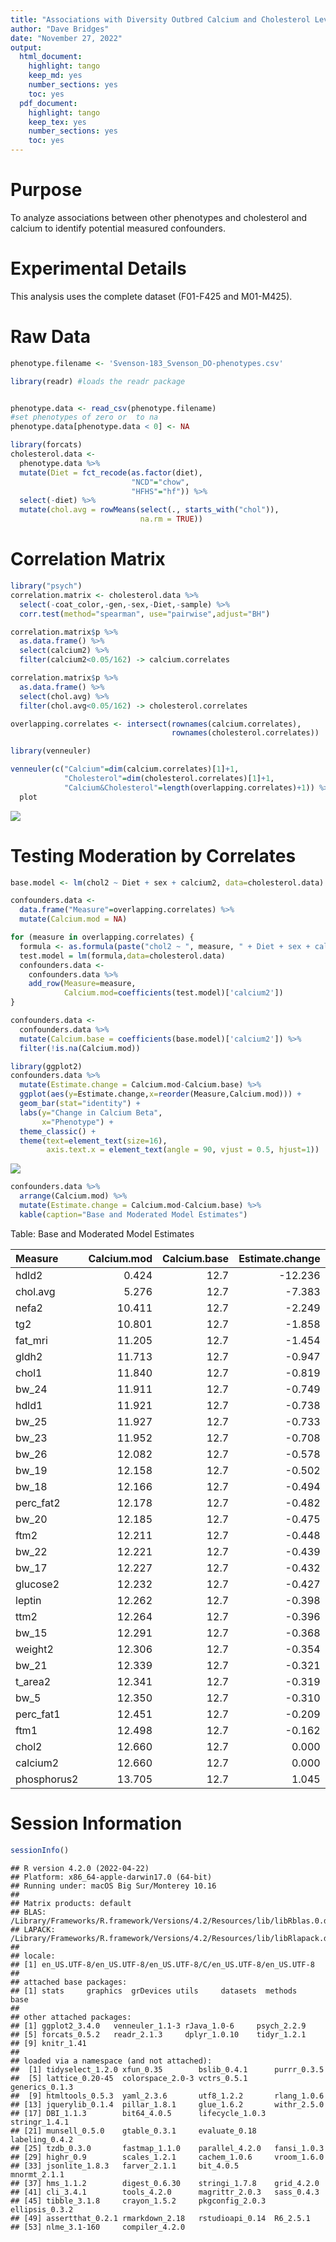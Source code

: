 ```yaml
---
title: "Associations with Diversity Outbred Calcium and Cholesterol Levels"
author: "Dave Bridges"
date: "November 27, 2022"
output:
  html_document:
    highlight: tango
    keep_md: yes
    number_sections: yes
    toc: yes
  pdf_document:
    highlight: tango
    keep_tex: yes
    number_sections: yes
    toc: yes
---
```




# Purpose

To analyze associations between other phenotypes and cholesterol and calcium to identify potential measured confounders.

# Experimental Details

This analysis uses the complete dataset (F01-F425 and M01-M425). 

# Raw Data


```r
phenotype.filename <- 'Svenson-183_Svenson_DO-phenotypes.csv'
```



```r
library(readr) #loads the readr package


phenotype.data <- read_csv(phenotype.filename)
#set phenotypes of zero or  to na
phenotype.data[phenotype.data < 0] <- NA

library(forcats)
cholesterol.data <-
  phenotype.data %>%
  mutate(Diet = fct_recode(as.factor(diet),
                           "NCD"="chow",
                           "HFHS"="hf")) %>%
  select(-diet) %>%
  mutate(chol.avg = rowMeans(select(., starts_with("chol")), 
                             na.rm = TRUE))
```

# Correlation Matrix


```r
library("psych")    
correlation.matrix <- cholesterol.data %>%
  select(-coat_color,-gen,-sex,-Diet,-sample) %>%
  corr.test(method="spearman", use="pairwise",adjust="BH")

correlation.matrix$p %>%
  as.data.frame() %>%
  select(calcium2) %>%
  filter(calcium2<0.05/162) -> calcium.correlates

correlation.matrix$p %>%
  as.data.frame() %>%
  select(chol.avg) %>%
  filter(chol.avg<0.05/162) -> cholesterol.correlates

overlapping.correlates <- intersect(rownames(calcium.correlates),
                                    rownames(cholesterol.correlates))
```


```r
library(venneuler)

venneuler(c("Calcium"=dim(calcium.correlates)[1]+1,
            "Cholesterol"=dim(cholesterol.correlates)[1]+1,
            "Calcium&Cholesterol"=length(overlapping.correlates)+1)) %>%
  plot
```

![](figures/confounders-venn-1.png)<!-- -->

# Testing Moderation by Correlates



```r
base.model <- lm(chol2 ~ Diet + sex + calcium2, data=cholesterol.data)

confounders.data <-
  data.frame("Measure"=overlapping.correlates) %>%
  mutate(Calcium.mod = NA)

for (measure in overlapping.correlates) {
  formula <- as.formula(paste("chol2 ~ ", measure, " + Diet + sex + calcium2"))
  test.model = lm(formula,data=cholesterol.data)
  confounders.data <- 
    confounders.data %>%
    add_row(Measure=measure,
            Calcium.mod=coefficients(test.model)['calcium2'])
}

confounders.data <-
  confounders.data %>% 
  mutate(Calcium.base = coefficients(base.model)['calcium2']) %>%
  filter(!is.na(Calcium.mod)) 

library(ggplot2)
confounders.data %>%
  mutate(Estimate.change = Calcium.mod-Calcium.base) %>%
  ggplot(aes(y=Estimate.change,x=reorder(Measure,Calcium.mod))) +
  geom_bar(stat="identity") +
  labs(y="Change in Calcium Beta",
       x="Phenotype") +
  theme_classic() +
  theme(text=element_text(size=16),
        axis.text.x = element_text(angle = 90, vjust = 0.5, hjust=1))
```

![](figures/chol-calcium-effect-changes-1.png)<!-- -->

```r
confounders.data %>%
  arrange(Calcium.mod) %>%
  mutate(Estimate.change = Calcium.mod-Calcium.base) %>%
  kable(caption="Base and Moderated Model Estimates")
```



Table: Base and Moderated Model Estimates

|Measure     | Calcium.mod| Calcium.base| Estimate.change|
|:-----------|-----------:|------------:|---------------:|
|hdld2       |       0.424|         12.7|         -12.236|
|chol.avg    |       5.276|         12.7|          -7.383|
|nefa2       |      10.411|         12.7|          -2.249|
|tg2         |      10.801|         12.7|          -1.858|
|fat_mri     |      11.205|         12.7|          -1.454|
|gldh2       |      11.713|         12.7|          -0.947|
|chol1       |      11.840|         12.7|          -0.819|
|bw_24       |      11.911|         12.7|          -0.749|
|hdld1       |      11.921|         12.7|          -0.738|
|bw_25       |      11.927|         12.7|          -0.733|
|bw_23       |      11.952|         12.7|          -0.708|
|bw_26       |      12.082|         12.7|          -0.578|
|bw_19       |      12.158|         12.7|          -0.502|
|bw_18       |      12.166|         12.7|          -0.494|
|perc_fat2   |      12.178|         12.7|          -0.482|
|bw_20       |      12.185|         12.7|          -0.475|
|ftm2        |      12.211|         12.7|          -0.448|
|bw_22       |      12.221|         12.7|          -0.439|
|bw_17       |      12.227|         12.7|          -0.432|
|glucose2    |      12.232|         12.7|          -0.427|
|leptin      |      12.262|         12.7|          -0.398|
|ttm2        |      12.264|         12.7|          -0.396|
|bw_15       |      12.291|         12.7|          -0.368|
|weight2     |      12.306|         12.7|          -0.354|
|bw_21       |      12.339|         12.7|          -0.321|
|t_area2     |      12.341|         12.7|          -0.319|
|bw_5        |      12.350|         12.7|          -0.310|
|perc_fat1   |      12.451|         12.7|          -0.209|
|ftm1        |      12.498|         12.7|          -0.162|
|chol2       |      12.660|         12.7|           0.000|
|calcium2    |      12.660|         12.7|           0.000|
|phosphorus2 |      13.705|         12.7|           1.045|


# Session Information


```r
sessionInfo()
```

```
## R version 4.2.0 (2022-04-22)
## Platform: x86_64-apple-darwin17.0 (64-bit)
## Running under: macOS Big Sur/Monterey 10.16
## 
## Matrix products: default
## BLAS:   /Library/Frameworks/R.framework/Versions/4.2/Resources/lib/libRblas.0.dylib
## LAPACK: /Library/Frameworks/R.framework/Versions/4.2/Resources/lib/libRlapack.dylib
## 
## locale:
## [1] en_US.UTF-8/en_US.UTF-8/en_US.UTF-8/C/en_US.UTF-8/en_US.UTF-8
## 
## attached base packages:
## [1] stats     graphics  grDevices utils     datasets  methods   base     
## 
## other attached packages:
## [1] ggplot2_3.4.0   venneuler_1.1-3 rJava_1.0-6     psych_2.2.9    
## [5] forcats_0.5.2   readr_2.1.3     dplyr_1.0.10    tidyr_1.2.1    
## [9] knitr_1.41     
## 
## loaded via a namespace (and not attached):
##  [1] tidyselect_1.2.0 xfun_0.35        bslib_0.4.1      purrr_0.3.5     
##  [5] lattice_0.20-45  colorspace_2.0-3 vctrs_0.5.1      generics_0.1.3  
##  [9] htmltools_0.5.3  yaml_2.3.6       utf8_1.2.2       rlang_1.0.6     
## [13] jquerylib_0.1.4  pillar_1.8.1     glue_1.6.2       withr_2.5.0     
## [17] DBI_1.1.3        bit64_4.0.5      lifecycle_1.0.3  stringr_1.4.1   
## [21] munsell_0.5.0    gtable_0.3.1     evaluate_0.18    labeling_0.4.2  
## [25] tzdb_0.3.0       fastmap_1.1.0    parallel_4.2.0   fansi_1.0.3     
## [29] highr_0.9        scales_1.2.1     cachem_1.0.6     vroom_1.6.0     
## [33] jsonlite_1.8.3   farver_2.1.1     bit_4.0.5        mnormt_2.1.1    
## [37] hms_1.1.2        digest_0.6.30    stringi_1.7.8    grid_4.2.0      
## [41] cli_3.4.1        tools_4.2.0      magrittr_2.0.3   sass_0.4.3      
## [45] tibble_3.1.8     crayon_1.5.2     pkgconfig_2.0.3  ellipsis_0.3.2  
## [49] assertthat_0.2.1 rmarkdown_2.18   rstudioapi_0.14  R6_2.5.1        
## [53] nlme_3.1-160     compiler_4.2.0
```


